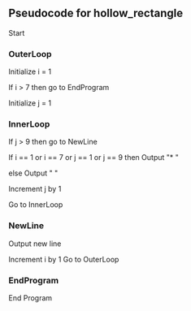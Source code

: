 ## Pseudocode for hollow_rectangle

Start

### OuterLoop
Initialize i = 1

If i > 7 then go to EndProgram

Initialize j = 1

### InnerLoop
If j > 9 then go to NewLine

If i == 1 or i == 7 or j == 1 or j == 9 then
    Output "* "
    
else
    Output "  "

Increment j by 1

Go to InnerLoop

### NewLine
Output new line

Increment i by 1
Go to OuterLoop

### EndProgram
End Program
